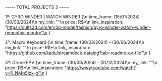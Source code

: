 ----- TOTAL PROJECTS 3 -----

1º: GYRO WINDER | WATCH WINDER {\n
    time_frame: (15/01/2024) - (30/03/2024)\n
    my_link: ""\n
    price: R$*\n
    link_inspiration: "https://cults3d.com/en/3d-model/fashion/gyro-winder-watch-winder-remontoir-montre"\n
}




2º: Macro Keyboard {\n
    time_frame: (30/03/2024) - (30/06/2024)\n
    my_link: ""\n
    price: R$*\n
    link_inspiration: "https://github.com/kadu/streamdeck-catalog?tab=readme-ov-file"\n
}




3º: Drone FPV  {\n
    time_frame: (30/06/2024) - (31/12/2024)\n
    my_link: ""\n
    price: R$*\n
    link_inspiration: "https://www.youtube.com/watch?v=5_NMqSIzx-g"\n
}